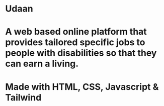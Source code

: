 # Udaan
# A web based online platform that provides tailored specific jobs to people with disabilities so that they can earn a living.
# Made with HTML, CSS, Javascript & Tailwind
